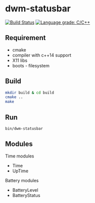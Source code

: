 # dwm-statusbar

[![Build Status](https://travis-ci.com/kamil1b/dwm-statusbar.svg?branch=master)](https://travis-ci.com/kamil1b/dwm-statusbar)
[![Language grade: C/C++](https://img.shields.io/lgtm/grade/cpp/g/kamil1b/dwm-statusbar.svg?logo=lgtm&logoWidth=18)](https://lgtm.com/projects/g/kamil1b/dwm-statusbar/context:cpp)

## Requirement

- cmake
- compiler with c++14 support
- X11 libs
- boots - filesystem

## Build

```sh
mkdir build & cd build
cmake ..
make
```

## Run

```sh
bin/dwm-statusbar
```

## Modules

Time modules

- Time
- UpTime

Battery modules

- BatteryLevel
- BatteryStatus
